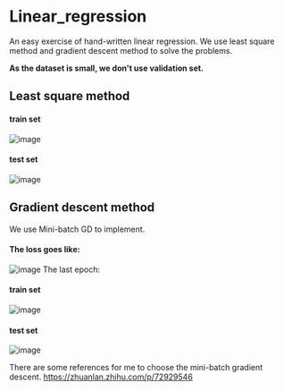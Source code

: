 # Linear_regression
An easy exercise of hand-written linear regression.
We use least square method and gradient descent method to solve the problems.

**As the dataset is small, we don't use validation set.**
## Least square method
#### train set

![image](https://github.com/jybxie123/Linear_regression/assets/66007115/e2eae20a-2c55-4553-b04e-1d24c16ad187)

#### test set

![image](https://github.com/jybxie123/Linear_regression/assets/66007115/d5d45485-5430-41d0-a5b0-bc4546cab397)


## Gradient descent method
We use Mini-batch GD to implement.


#### The loss goes like:


![image](https://github.com/jybxie123/Linear_regression/assets/66007115/fab8b02b-faf3-4dcc-a78e-3c13c700cc63)
The last epoch:

#### train set

![image](https://github.com/jybxie123/Linear_regression/assets/66007115/1289c5af-e556-4cf2-8883-ddb2f4de12d0)

#### test set

![image](https://github.com/jybxie123/Linear_regression/assets/66007115/f09fad2a-efa9-4ebf-9859-b14607f53a37)

There are some references for me to choose the mini-batch gradient descent.
https://zhuanlan.zhihu.com/p/72929546
